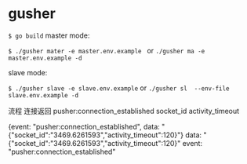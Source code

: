 # gusher
`$ go build`
master mode:

`$ ./gusher mater -e master.env.example ` or `./gusher ma -e master.env.example -d`

slave mode:

`$ ./gusher slave -e slave.env.example` or `./gusher sl  --env-file slave.env.example -d`


流程
连接返回
pusher:connection_established
socket_id
activity_timeout

{event: "pusher:connection_established", data: "{"socket_id":"3469.6261593","activity_timeout":120}"}
data: "{"socket_id":"3469.6261593","activity_timeout":120}"
event: "pusher:connection_established"
